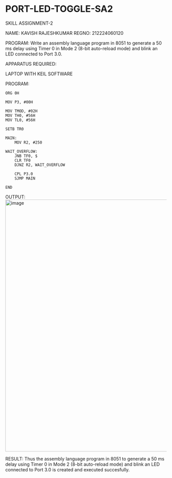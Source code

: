 # PORT-LED-TOGGLE-SA2
SKILL ASSIGNMENT-2

NAME: KAVISH RAJESHKUMAR
REGNO: 212224060120

PROGRAM: Write an assembly language program in 8051 to generate a 50 ms delay using Timer 0 in Mode 2 (8-bit auto-reload mode) and blink an LED connected to Port 3.0.

APPARATUS REQUIRED:

LAPTOP WITH KEIL SOFTWARE

PROGRAM:
```
ORG 0H         

MOV P3, #00H    

MOV TMOD, #02H  
MOV TH0, #56H
MOV TL0, #56H   

SETB TR0        

MAIN:
    MOV R2, #250   

WAIT_OVERFLOW:
    JNB TF0, $     
    CLR TF0        
    DJNZ R2, WAIT_OVERFLOW 

    CPL P3.0       
    SJMP MAIN      

END
```
OUTPUT:
<img width="962" height="786" alt="image" src="https://github.com/user-attachments/assets/6f58bf42-6ab0-4f75-b09b-111db8ee23ce" />

RESULT:
Thus the assembly language program in 8051 to generate a 50 ms delay using Timer 0 in Mode 2 (8-bit auto-reload mode) and blink an LED connected to Port 3.0 is created and executed succesfully.

